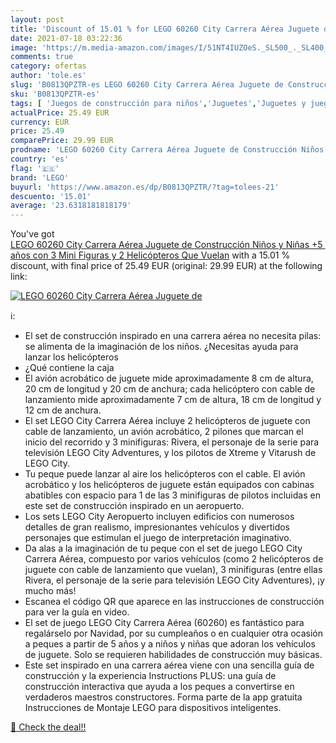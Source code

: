 ```yaml
---
layout: post
title: 'Discount of 15.01 % for LEGO 60260 City Carrera Aérea Juguete de'
date: 2021-07-18 03:22:36
image: 'https://m.media-amazon.com/images/I/51NT4IUZOeS._SL500_._SL400_.jpg'
comments: true
category: ofertas
author: 'tole.es'
slug: 'B0813QPZTR-es LEGO 60260 City Carrera Aérea Juguete de Construcción...'
sku: 'B0813QPZTR-es'
tags: [ 'Juegos de construcción para niños','Juguetes','Juguetes y juegos','lego', ]
actualPrice: 25.49 EUR
currency: EUR
price: 25.49
comparePrice: 29.99 EUR
prodname: 'LEGO 60260 City Carrera Aérea Juguete de Construcción Niños y Niñas +5 años con 3 Mini Figuras y 2 Helicópteros Que Vuelan'
country: 'es'
flag: '🇪🇸'
brand: 'LEGO'
buyurl: 'https://www.amazon.es/dp/B0813QPZTR/?tag=tolees-21'
descuento: '15.01'
average: '23.6318181818179'
---
```


You've got [LEGO 60260 City Carrera Aérea Juguete de Construcción Niños y Niñas +5 años con 3 Mini Figuras y 2 Helicópteros Que Vuelan](https://www.amazon.es/dp/B0813QPZTR/?tag=tolees-21) with a  15.01 % discount, with final price of 25.49 EUR (original: 29.99 EUR) at the following link:

[![LEGO 60260 City Carrera Aérea Juguete de](https://m.media-amazon.com/images/I/51NT4IUZOeS._SL500_._SL400_.jpg)](https://www.amazon.es/dp/B0813QPZTR/?tag=tolees-21)

ℹ️:

- El set de construcción inspirado en una carrera aérea no necesita pilas: se alimenta de la imaginación de los niños. ¿Necesitas ayuda para lanzar los helicópteros
- ¿Qué contiene la caja
- El avión acrobático de juguete mide aproximadamente 8 cm de altura, 20 cm de longitud y 20 cm de anchura; cada helicóptero con cable de lanzamiento mide aproximadamente 7 cm de altura, 18 cm de longitud y 12 cm de anchura.
- El set LEGO City Carrera Aérea incluye 2 helicópteros de juguete con cable de lanzamiento, un avión acrobático, 2 pilones que marcan el inicio del recorrido y 3 minifiguras: Rivera, el personaje de la serie para televisión LEGO City Adventures, y los pilotos de Xtreme y Vitarush de LEGO City.
- Tu peque puede lanzar al aire los helicópteros con el cable. El avión acrobático y los helicópteros de juguete están equipados con cabinas abatibles con espacio para 1 de las 3 minifiguras de pilotos incluidas en este set de construcción inspirado en un aeropuerto.
- Los sets LEGO City Aeropuerto incluyen edificios con numerosos detalles de gran realismo, impresionantes vehículos y divertidos personajes que estimulan el juego de interpretación imaginativo.
- Da alas a la imaginación de tu peque con el set de juego LEGO City Carrera Aérea, compuesto por varios vehículos (como 2 helicópteros de juguete con cable de lanzamiento que vuelan), 3 minifiguras (entre ellas Rivera, el personaje de la serie para televisión LEGO City Adventures), ¡y mucho más!
- Escanea el código QR que aparece en las instrucciones de construcción para ver la guía en video.
- El set de juego LEGO City Carrera Aérea (60260) es fantástico para regalárselo por Navidad, por su cumpleaños o en cualquier otra ocasión a peques a partir de 5 años y a niños y niñas que adoran los vehículos de juguete. Solo se requieren habilidades de construcción muy básicas.
- Este set inspirado en una carrera aérea viene con una sencilla guía de construcción y la experiencia Instructions PLUS: una guía de construcción interactiva que ayuda a los peques a convertirse en verdaderos maestros constructores. Forma parte de la app gratuita Instrucciones de Montaje LEGO para dispositivos inteligentes.

[🛒 Check the deal!!](https://www.amazon.es/dp/B0813QPZTR/?tag=tolees-21)
